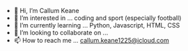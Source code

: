 - 👋 Hi, I’m Callum Keane
- 👀 I’m interested in ... coding and sport (especially football) 
- 🌱 I’m currently learning ... Python, Javascript, HTML, CSS
- 💞️ I’m looking to collaborate on ...
- 📫 How to reach me ... callum.keane1225@icloud.com

<!---
CK1225/CK1225 is a ✨ special ✨ repository because its `README.md` (this file) appears on your GitHub profile.
You can click the Preview link to take a look at your changes.
--->
